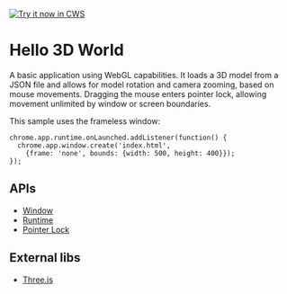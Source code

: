 <a target="_blank" href="https://chrome.google.com/webstore/detail/pjfconokbhkicolnaaphhfhjpcgnnfpj">![Try it now in CWS](https://raw.github.com/GoogleChrome/chrome-app-samples/master/tryitnowbutton.png "Click here to install this sample from the Chrome Web Store")</a>


# Hello 3D World

A basic application using WebGL capabilities. It loads a 3D model from a JSON file and allows for model rotation and camera zooming, based on mouse movements. Dragging the mouse enters pointer lock, allowing movement unlimited by window or screen boundaries.

This sample uses the frameless window:

    chrome.app.runtime.onLaunched.addListener(function() {
      chrome.app.window.create('index.html',
        {frame: 'none', bounds: {width: 500, height: 400}});
    });

## APIs

* [Window](http://developer.chrome.com/trunk/apps/app.window.html)
* [Runtime](http://developer.chrome.com/trunk/apps/app.runtime.html)
* [Pointer Lock](http://www.w3.org/TR/pointerlock/)

## External libs

* [Three.js](https://github.com/mrdoob/three.js/)
